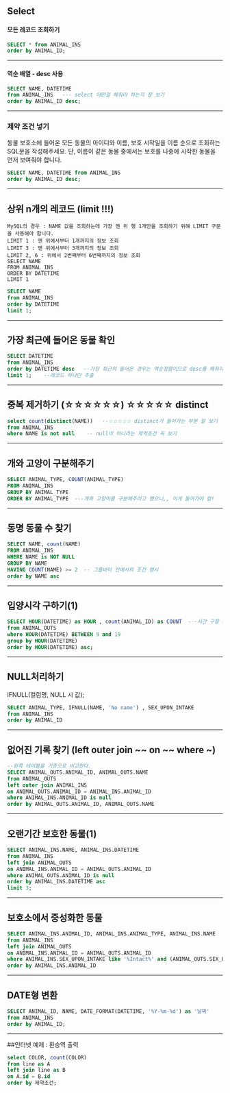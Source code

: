 ## Select

#### 모든 레코드 조회하기
~~~sql
SELECT * from ANIMAL_INS
order by ANIMAL_ID;
~~~
--------------------------------------------
#### 역순 배열 - desc 사용
~~~sql
SELECT NAME, DATETIME
from ANIMAL_INS   --- select 어떤걸 해줘야 하는지 잘 보기
order by ANIMAL_ID desc;
~~~
---------------------------

### 제약 조건 넣기
동물 보호소에 들어온 모든 동물의 아이디와 이름, 보호 시작일을 이름 순으로 조회하는 SQL문을 작성해주세요. 단, 이름이 같은 동물 중에서는 보호를 나중에 시작한 동물을 먼저 보여줘야 합니다.
~~~sql
SELECT NAME, DATETIME from ANIMAL_INS
order by ANIMAL_ID desc;
~~~
-------------------------


## 상위 n개의 레코드 (limit !!!) 
~~~MySQL
MySQL의 경우 : NAME 값을 조회하는데 가장 맨 위 행 1개만을 조회하기 위해 LIMIT 구문을 사용해야 합니다.
LIMIT 1 : 맨 위에서부터 1개까지의 정보 조회
LIMIT 3 : 맨 위에서부터 3개까지의 정보 조회
LIMIT 2, 6 : 위에서 2번째부터 6번째까지의 정보 조회
SELECT NAME
FROM ANIMAL_INS
ORDER BY DATETIME
LIMIT 1
~~~

~~~sql
SELECT NAME
from ANIMAL_INS
order by DATETIME
limit 1;
~~~
--------------------------

## 가장 최근에 들어온 동물 확인
~~~sql
SELECT DATETIME
from ANIMAL_INS
order by DATETIME desc   --가장 최근의 들어온 경우는 역순정렬이므로 desc를 해줘야 가장 최신이 위에 나옴.
limit 1;    --레코드 하나만 추출
~~~
-----------------------------

## 중복 제거하기 (☆☆☆☆☆☆) ☆☆☆☆☆ distinct
~~~sql
select count(distinct(NAME))   --☆☆☆☆☆ distinct가 들어가는 부분 잘 보기
from ANIMAL_INS
where NAME is not null    -- null이 아니라는 제약조건 꼭 보기
~~~
--------------------------------

## 개와 고양이 구분해주기
~~~sql
SELECT ANIMAL_TYPE, COUNT(ANIMAL_TYPE) 
FROM ANIMAL_INS 
GROUP BY ANIMAL_TYPE 
ORDER BY ANIMAL_TYPE  ---개와 고양이를 구분해주라고 했으니,, 이게 들어가야 함!
~~~

-----------------------------

## 동명 동물 수 찾기
~~~sql
SELECT NAME, count(NAME)
FROM ANIMAL_INS
WHERE NAME is NOT NULL
GROUP BY NAME
HAVING COUNT(NAME) >= 2  -- 그룹바이 안에서의 조건 명시 
order by NAME asc
~~~
---------------------------

## 입양시각 구하기(1)
~~~sql
SELECT HOUR(DATETIME) as HOUR , count(ANIMAL_ID) as COUNT  ---시간 구할 떄는 HOUR(  ) 함수 쓰기!!!
from ANIMAL_OUTS
where HOUR(DATETIME) BETWEEN 9 and 19 
group by HOUR(DATETIME)
order by HOUR(DATETIME) asc;
~~~
-----------------------

## NULL처리하기 
IFNULL(컬럼명, NULL 시 값);

~~~sql
SELECT ANIMAL_TYPE, IFNULL(NAME, 'No name') , SEX_UPON_INTAKE
from ANIMAL_INS
order by ANIMAL_ID
~~~

-----------------------

## 없어진 기록 찾기 (left outer join ~~ on ~~ where ~)
~~~sql
--왼쪽 테이블을 기준으로 비교한다.
SELECT ANIMAL_OUTS.ANIMAL_ID, ANIMAL_OUTS.NAME
from ANIMAL_OUTS
left outer join ANIMAL_INS 
on ANIMAL_OUTS.ANIMAL_ID = ANIMAL_INS.ANIMAL_ID
where ANIMAL_INS.ANIMAL_ID is null
order by ANIMAL_OUTS.ANIMAL_ID, ANIMAL_OUTS.NAME
~~~


----------------------
## 오랜기간 보호한 동물(1)
~~~sql
SELECT ANIMAL_INS.NAME, ANIMAL_INS.DATETIME
from ANIMAL_INS
left join ANIMAL_OUTS
on ANIMAL_INS.ANIMAL_ID = ANIMAL_OUTS.ANIMAL_ID
where ANIMAL_OUTS.ANIMAL_ID is null
order by ANIMAL_INS.DATETIME asc
limit 3;
~~~

---------------------

## 보호소에서 중성화한 동물
~~~sql
SELECT ANIMAL_INS.ANIMAL_ID, ANIMAL_INS.ANIMAL_TYPE, ANIMAL_INS.NAME
from ANIMAL_INS
left join ANIMAL_OUTS
on ANIMAL_INS.ANIMAL_ID = ANIMAL_OUTS.ANIMAL_ID
where ANIMAL_INS.SEX_UPON_INTAKE like '%Intact%' and (ANIMAL_OUTS.SEX_UPON_OUTCOME like '%Spayed%' or ANIMAL_OUTS.SEX_UPON_OUTCOME like '%Neutered%')
order by ANIMAL_INS.ANIMAL_ID
~~~

-------------------------

## DATE형 변환
~~~sql
SELECT ANIMAL_ID, NAME, DATE_FORMAT(DATETIME, '%Y-%m-%d') as '날짜'
from ANIMAL_INS
order by ANIMAL_ID;
~~~
-----------------------------


##인터넷 예제 : 환승역 출력
~~~sql
select COLOR, count(COLOR)
from line as A
left join line as B
on A.id = B.id
order by 제약조건;
